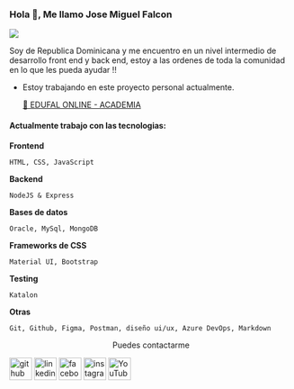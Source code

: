 ### Hola 👋,  Me llamo Jose Miguel Falcon 
![](https://www.dlapiper.com/~/media/images/news/2018/programming_code_technology_computerwebsite_banner_432008923.jpg?h=257&la=es&w=759&hash=38BC28B40211EFCBFAEC1BE3711DCB8BD0500121)

Soy de Republica Dominicana y me encuentro en un nivel intermedio de desarrollo front end y back end, estoy a las ordenes de toda la comunidad en lo que les pueda ayudar !!

- Estoy trabajando en este proyecto personal actualmente. 

     [:construction: EDUFAL ONLINE - ACADEMIA](https://edufalonline.com/)

#### Actualmente trabajo con las tecnologias:

**Frontend** 

    HTML, CSS, JavaScript 

**Backend** 

    NodeJS & Express

**Bases de datos** 

    Oracle, MySql, MongoDB

**Frameworks de CSS** 

    Material UI, Bootstrap

**Testing**

    Katalon

**Otras** 

    Git, Github, Figma, Postman, diseño ui/ux, Azure DevOps, Markdown



<p align="center">
Puedes contactarme  




[<img src='https://cdn.jsdelivr.net/npm/simple-icons@3.0.1/icons/github.svg' alt='github' height='40'>](https://github.com/jfalcon89)  [<img src='https://cdn.jsdelivr.net/npm/simple-icons@3.0.1/icons/linkedin.svg' alt='linkedin' height='40'>](https://www.linkedin.com/in/jose-miguel-falcon-zapata-925926225//)  [<img src='https://cdn.jsdelivr.net/npm/simple-icons@3.0.1/icons/facebook.svg' alt='facebook' height='40'>](https://www.facebook.com/jfalcon89)  [<img src='https://cdn.jsdelivr.net/npm/simple-icons@3.0.1/icons/instagram.svg' alt='instagram' height='40'>](https://www.instagram.com/jfalcon89/)  [<img src='https://cdn.jsdelivr.net/npm/simple-icons@3.0.1/icons/youtube.svg' alt='YouTube' height='40'>](https://www.youtube.com/channel/UCINMgMwP9vEFEW1KN4-k4Dg)  
</p>
